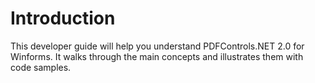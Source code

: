 # Introduction

This developer guide will help you understand PDFControls.NET 2.0 for Winforms. It walks through the main concepts and illustrates them with code samples.